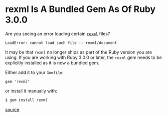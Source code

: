 # rexml Is A Bundled Gem As Of Ruby 3.0.0

Are you seeing an error loading certain
[`rexml`](https://github.com/ruby/rexml) files?

```
LoadError: cannot load such file -- rexml/document
```

It may be that `rexml` no longer ships as part of the Ruby version you are
using. If you are working with Ruby 3.0.0 or later, the `rexml` gem needs to be
explicitly installed as it is now a bundled gem.

Either add it to your `Gemfile`:

```
gem 'rexml'
```

or install it manually with:

```bash
$ gem install rexml
```

[source](https://stackoverflow.com/questions/65479863/rails-6-1-what-is-preventing-tests-from-running)
